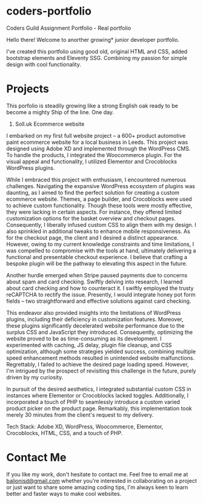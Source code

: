 # coders-portfolio
Coders Guild Assignment Portfolio - Real portfolio

Hello there! Welcome to anorther growing* junior developer portfolio. 

I've created this portfolio using good old, original HTML and CSS, added bootstrap elements and Eleventy SSG. Combining my passion for simple design with cool functionality. 

# Projects

This porfolio is steadily growing like a strong English oak ready to be become a mighty Ship of the line. One day. 

1. Soll.uk Ecommerce website

I embarked on my first full website project – a 600+ product automotive paint ecommerce website for a local business in Leeds. This project was designed using Adobe XD and implemented through the WordPress CMS. To handle the products, I integrated the Woocommerce plugin. For the visual appeal and functionality, I utilized Elementor and Crocoblocks WordPress plugins.

While I embraced this project with enthusiasm, I encountered numerous challenges. Navigating the expansive WordPress ecosystem of plugins was daunting, as I aimed to find the perfect solution for creating a custom ecommerce website. Themes, a page builder, and Crocoblocks were used to achieve custom functionality. Though these tools were mostly effective, they were lacking in certain aspects. For instance, they offered limited customization options for the basket overview and checkout pages. Consequently, I liberally infused custom CSS to align them with my design. I also sprinkled in additional tweaks to enhance mobile responsiveness. As for the checkout page, the client and I desired a distinct appearance. However, owing to my current knowledge constraints and time limitations, I was compelled to compromise with the tools at hand, ultimately delivering a functional and presentable checkout experience. I believe that crafting a bespoke plugin will be the pathway to elevating this aspect in the future.

Another hurdle emerged when Stripe paused payments due to concerns about spam and card checking. Swiftly delving into research, I learned about card checking and how to counteract it. I swiftly employed the trusty reCAPTCHA to rectify the issue. Presently, I would integrate honey pot form fields – two straightforward and effective solutions against card checking.

This endeavor also provided insights into the limitations of WordPress plugins, including their deficiency in customization features. Moreover, these plugins significantly decelerated website performance due to the surplus CSS and JavaScript they introduced. Consequently, optimizing the website proved to be as time-consuming as its development. I experimented with caching, JS delay, plugin file cleanup, and CSS optimization, although some strategies yielded success, combining multiple speed enhancement methods resulted in unintended website malfunctions. Regrettably, I failed to achieve the desired page loading speed. However, I'm intrigued by the prospect of revisiting this challenge in the future, purely driven by my curiosity.

In pursuit of the desired aesthetics, I integrated substantial custom CSS in instances where Elementor or Crocoblocks lacked toggles. Additionally, I incorporated a touch of PHP to seamlessly introduce a custom varied product picker on the product page. Remarkably, this implementation took merely 30 minutes from the client's request to my delivery.

Tech Stack:
Adobe XD, WordPress, Woocommerce, Elementor, Crocoblocks, HTML, CSS, and a touch of PHP.

# Contact Me

If you like  my work, don't hesitate to contact me. Feel free to email me at balionisd@gmail.com whether you're interested in collaborating on a project or just want to share some amazing coding tips, I'm always keen to learn better and faster ways to make cool websites.
